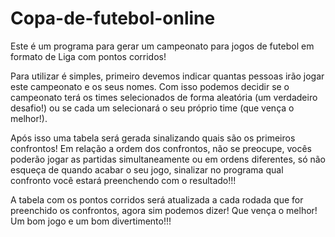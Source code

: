 # Copa-de-futebol-online

Este é um programa para gerar um campeonato para jogos de futebol em formato de Liga com pontos corridos!

Para utilizar é simples, primeiro devemos indicar quantas pessoas irão jogar este campeonato e os seus nomes. Com isso podemos decidir se o campeonato terá os times selecionados de forma aleatória (um verdadeiro desafio!) ou se cada um selecionará o seu próprio time (que vença o melhor!).

Após isso uma tabela será gerada sinalizando quais são os primeiros confrontos! Em relação a ordem dos confrontos, não se preocupe, vocês poderão jogar as partidas simultaneamente ou em ordens diferentes, só não esqueça de quando acabar o seu jogo, sinalizar no programa qual confronto você estará preenchendo com o resultado!!!

A tabela com os pontos corridos será atualizada a cada rodada que for preenchido os confrontos, agora sim podemos dizer! Que vença o melhor! Um bom jogo e um bom divertimento!!!
